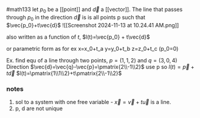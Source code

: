 #math133 
let $p_0$ be a [[point]] and $\vec{d}$ a [[vector]].
The line that passes through $p_0$ in the direction $\vec{d}$ is is all points p such that $\vec{p_0}+t\vec{d}$
![[Screenshot 2024-11-13 at 10.24.41 AM.png]]

also written as a function of $t$, $l(t)=\vec{p_0} + t\vec{d}$

or parametric form as for ex
x=x_0+t_a
y=y_0+t_b
z=z_0+t_c
(p_0=0)

Ex. find equ of a line through two points, $p=(1,1,2)$ and $q=(3,0,4)$
Direction $\vec{d}=\vec{q}-\vec{p}=\pmatrix{2\\-1\\2}$
use p so
$l(t)=\vec{p}+t\vec{d}$
$l(t)=\pmatrix{1\\1\\2}+t\pmatrix{2\\-1\\2}$
### notes
1. sol to a system with one free variable - $\vec{x} = \vec{v} + t\vec{u}$ is a line.
2. p, d are not unique
